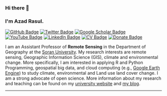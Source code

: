 ### Hi there 👋
### I'm Azad Rasul.

[![GitHub Badge](https://img.shields.io/github/followers/Azad77?style=social)](https://github.com/Azad77?tab=followers)
[![Twitter Badge](https://img.shields.io/twitter/follow/Azad77Rasul?style=social)](https://twitter.com/Azad77Rasul)
[![Google Scholar Badge](https://img.shields.io/badge/Google-Scholar-lightgrey)](https://scholar.google.com/citations?user=E6b98RcAAAAJ&hl=en&authuser=1)
[![YouTube Badge](https://img.shields.io/badge/My-YouTube-red)](https://www.youtube.com/channel/UCpbWlHEqBSnJb6i4UemXQpA/featured)
[![LinkedIn Badge](https://img.shields.io/badge/My-LinkedIn-blue)](https://www.linkedin.com/in/azad-rasul-1860abb1/)
[![CV Badge](https://img.shields.io/badge/My-CV-critical)](https://azad77.github.io/AzadRasul/Resume.html)
[![Donate Badge](https://img.shields.io/badge/Donate-Buy%20me%20a%20coffee-yellowgreen.svg)](https://www.buymeacoffee.com/AzadRasul)

I am an Assistant Professor of **Remote Sensing** in the Department of Geography at the [Soran University](https://www.soran.edu.iq/). My research interests are remote sensing, Geographic Information Science (GIS), climate and environmental change. More specifically, I am interested in applying R and Python Programming, geospatial big data, and cloud computing (e.g., [Google Earth Engine](https://earthengine.google.com/)) to study climate, environmental and Land use land cover change. I am a strong advocate of open science. More information about my research and teaching can be found on my [university website](https://sites.google.com/a/soran.edu.iq/azad-usman-rasul/) and [my blog](https://smartrs.hashnode.dev/).

---


